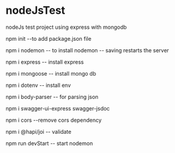 # nodeJsTest
nodeJs test project using express with mongodb 

npm init  --to add package.json file

npm i nodemon  -- to install nodemon -- saving restarts the server

npm i express -- install express

npm i mongoose -- install mongo db

npm i dotenv -- install env 

npm i body-parser -- for parsing json

npm i swagger-ui-express swagger-jsdoc

npm i cors --remove cors dependency

npm i @hapi/joi  -- validate

npm run devStart -- start nodemon 